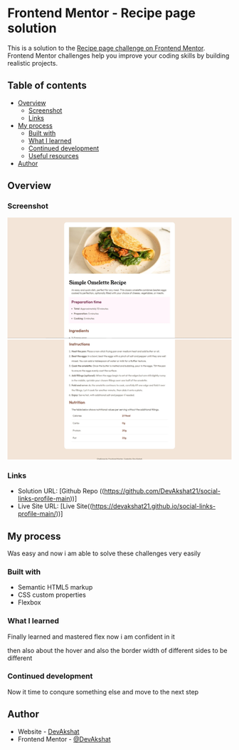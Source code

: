 # Frontend Mentor - Recipe page solution

This is a solution to the [Recipe page challenge on Frontend Mentor](https://www.frontendmentor.io/challenges/recipe-page-KiTsR8QQKm). Frontend Mentor challenges help you improve your coding skills by building realistic projects.

## Table of contents

- [Overview](#overview)
  - [Screenshot](#screenshot)
  - [Links](#links)
- [My process](#my-process)
  - [Built with](#built-with)
  - [What I learned](#what-i-learned)
  - [Continued development](#continued-development)
  - [Useful resources](#useful-resources)
- [Author](#author)

## Overview

### Screenshot

![](./screenshot_1.jpg)
![](./Screenshot_2.jpg)

### Links

- Solution URL: [Github Repo ((https://github.com/DevAkshat21/social-links-profile-main))]
- Live Site URL: [Live Site((https://devakshat21.github.io/social-links-profile-main/))]

## My process

Was easy and now i am able to solve these challenges very easily

### Built with

- Semantic HTML5 markup
- CSS custom properties
- Flexbox

### What I learned

Finally learned and mastered flex now i am confident in it

then also about the hover and also the border width of different sides to be different

### Continued development

Now it time to conqure something else and move to the next step

## Author

- Website - [DevAkshat](https://github.com/DevAkshat21)
- Frontend Mentor - [@DevAkshat](https://www.frontendmentor.io/profile/DevAkshat)
